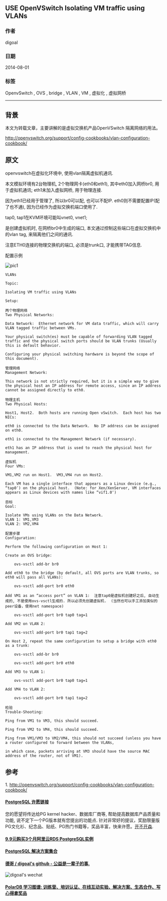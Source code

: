 ## USE OpenVSwitch Isolating VM traffic using VLANs     
                    
### 作者                   
digoal                    
                    
### 日期                   
2014-08-01                        
                    
### 标签                  
OpenvSwitch , OVS , bridge , VLAN , VM , 虚拟化 , 虚拟网桥                                      
                    
----                  
                    
## 背景       
本文为转载文章，主要讲解的是虚拟交换机产品OpenVSwitch 隔离网络的用法。      
          
http://openvswitch.org/support/config-cookbooks/vlan-configuration-cookbook/    
      
## 原文  
openvswitch在虚拟化环境中, 使用vlan隔离虚拟机通讯.  
  
本文模拟环境有2台物理机, 2个物理网卡(eth0和eth1), 其中eth0加入网桥br0, 用于虚拟机通讯; eth1未加入虚拟网桥, 用于物理连接.  
  
因为eth1已经用于管理了, 所以br0可以配, 也可以不配IP. eth0则不需要配置IP(配了也不通), 因为已经作为虚拟交换机端口使用了.  
  
tap0, tap1在KVM环境可能叫vnet0, vnet1;   
  
是创建虚拟机时, 在网桥br0中生成的端口, 本文通过控制这些端口在虚拟交换机中的vlan tag, 来隔离他们之间的通讯.   
  
注意ETH0连接的物理交换机的端口, 必须是trunk口, 才能携带TAG信息.    
  
配置示例  
  
![pic1](20140801_02_pic_001.png)  
  
```
VLANs  
  
Topic:  
  
Isolating VM traffic using VLANs  
  
Setup:  
  
两个物理网络
Two Physical Networks:  
  
Data Network:  Ethernet network for VM data traffic, which will carry VLAN tagged traffic between VMs.  

Your physical switch(es) must be capable of forwarding VLAN tagged traffic and the physical switch ports should be VLAN trunks (Usually this is default behavior.  

Configuring your physical switching hardware is beyond the scope of this document).  

管理网络
Management Network: 

This network is not strictly required, but it is a simple way to give the physical host an IP address for remote access, since an IP address cannot be assigned directly to eth0.    

物理主机
Two Physical Hosts:  
  
Host1, Host2.  Both hosts are running Open vSwitch.  Each host has two NICs:  
  
eth0 is connected to the Data Network.  No IP address can be assigned on eth0.  

eth1 is connected to the Management Network (if necessary).   

eth1 has an IP address that is used to reach the physical host for management.  

虚拟机
Four VMs:  
  
VM1,VM2 run on Host1.  VM3,VM4 run on Host2.  
  
Each VM has a single interface that appears as a Linux device (e.g., “tap0″) on the physical host.  (Note: for Xen/XenServer, VM interfaces appears as Linux devices with names like “vif1.0″)  
  
目标
Goal:  
  
Isolate VMs using VLANs on the Data Network.  
VLAN 1: VM1,VM3  
VLAN 2: VM2,VM4  
  
配置步骤
Configuration:  
  
Perform the following configuration on Host 1:  
  
Create an OVS bridge:  
  
    ovs-vsctl add-br br0  
  
Add eth0 to the bridge (by default, all OVS ports are VLAN trunks, so eth0 will pass all VLANs):  
  
    ovs-vsctl add-port br0 eth0  
  
Add VM1 as an “access port” on VLAN 1:  注意tap0是虚拟机创建好之后, 自动生成的, 不是使用ovs-vsctl生成的. 所以必须先创建虚拟机.  (当然也可以手工添加类似的peer设备，使用net namespace)   
  
    ovs-vsctl add-port br0 tap0 tag=1  
  
Add VM2 on VLAN 2:  
  
    ovs-vsctl add-port br0 tap1 tag=2  
  
On Host 2, repeat the same configuration to setup a bridge with eth0 as a trunk:  
  
    ovs-vsctl add-br br0  
  
    ovs-vsctl add-port br0 eth0  
  
Add VM3 to VLAN 1:  
  
    ovs-vsctl add-port br0 tap0 tag=1  
  
Add VM4 to VLAN 2:  
  
    ovs-vsctl add-port br0 tap1 tag=2  
  
检验  
Trouble-Shooting:  
  
Ping from VM1 to VM3, this should succeed.  
  
Ping from VM2 to VM4, this should succeed.  
  
Ping from VM1/VM3 to VM2/VM4, this should not succeed (unless you have a router configured to forward between the VLANs, 

in which case, packets arriving at VM3 should have the source MAC address of the router, not of VM1).  
```
  
## 参考
1\. http://openvswitch.org/support/config-cookbooks/vlan-configuration-cookbook/  
        
               
            

  
  
  
  
  
  
  
  
  
  
  
  
  
  
  
  
  
  
  
  
  
  
  
  
  
  
  
  
  
  
  
  
  
  
  
  
  
  
  
  
  
  
  
  
  
  
  
  
  
  
  
  
  
  
  
  
  
  
  
  
  
  
  
  
  
  
  
  
  
  
  
  
  
#### [PostgreSQL 许愿链接](https://github.com/digoal/blog/issues/76 "269ac3d1c492e938c0191101c7238216")
您的愿望将传达给PG kernel hacker、数据库厂商等, 帮助提高数据库产品质量和功能, 说不定下一个PG版本就有您提出的功能点. 针对非常好的提议，奖励限量版PG文化衫、纪念品、贴纸、PG热门书籍等，奖品丰富，快来许愿。[开不开森](https://github.com/digoal/blog/issues/76 "269ac3d1c492e938c0191101c7238216").  
  
  
#### [9.9元购买3个月阿里云RDS PostgreSQL实例](https://www.aliyun.com/database/postgresqlactivity "57258f76c37864c6e6d23383d05714ea")
  
  
#### [PostgreSQL 解决方案集合](https://yq.aliyun.com/topic/118 "40cff096e9ed7122c512b35d8561d9c8")
  
  
#### [德哥 / digoal's github - 公益是一辈子的事.](https://github.com/digoal/blog/blob/master/README.md "22709685feb7cab07d30f30387f0a9ae")
  
  
![digoal's wechat](../pic/digoal_weixin.jpg "f7ad92eeba24523fd47a6e1a0e691b59")
  
  
#### [PolarDB 学习图谱: 训练营、培训认证、在线互动实验、解决方案、生态合作、写心得拿奖品](https://www.aliyun.com/database/openpolardb/activity "8642f60e04ed0c814bf9cb9677976bd4")
  
